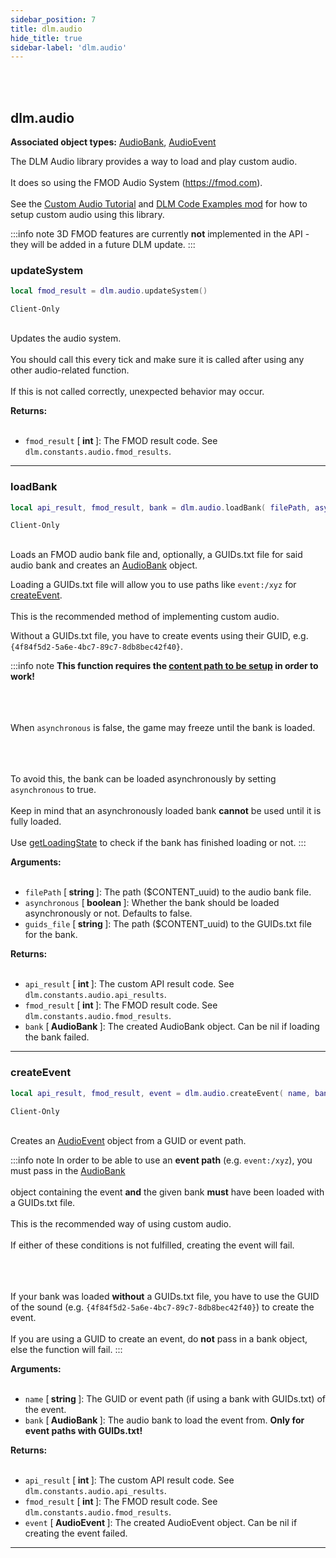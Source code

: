 ```yaml
---
sidebar_position: 7
title: dlm.audio
hide_title: true
sidebar-label: 'dlm.audio'
---
```


<br></br>

## dlm.audio

**Associated object types:** [AudioBank](/modapis/DLM/Objects/AudioBank), [AudioEvent](/modapis/DLM/Objects/AudioEvent)

The DLM Audio library provides a way to load and play custom audio. <br></br>
It does so using the FMOD Audio System (https://fmod.com). <br></br>
See the [Custom Audio Tutorial](https://scrapmechanictools.com/modding_help/Tutorials/Custom_Audio) and [DLM Code Examples mod](https://steamcommunity.com/sharedfiles/filedetails/?id=2888172201) for how to setup custom audio using this library.

:::info note
3D FMOD features are currently **not** implemented in the API - they will be added in a future DLM update.
:::

### updateSystem

```lua
local fmod_result = dlm.audio.updateSystem()
```
<code>Client-Only</code> <br></br>

Updates the audio system. <br></br>
You should call this every tick and make sure it is called after using any other audio-related function. <br></br>
If this is not called correctly, unexpected behavior may occur.

<strong>Returns:</strong> <br></br>

- <code>fmod_result</code> [<strong> int </strong>]: The FMOD result code. See <code>dlm.constants.audio.fmod_results</code>.

---

### loadBank

```lua
local api_result, fmod_result, bank = dlm.audio.loadBank( filePath, asynchronous, guids_file )
```
<code>Client-Only</code> <br></br>

Loads an FMOD audio bank file and, optionally, a GUIDs.txt file for said audio bank and creates an [AudioBank](/modapis/DLM/Objects/AudioBank) object.

Loading a GUIDs.txt file will allow you to use paths like <code>event:/xyz</code> for [createEvent](#createevent). <br></br>
This is the recommended method of implementing custom audio.

Without a GUIDs.txt file, you have to create events using their GUID, e.g. <code>{4f84f5d2-5a6e-4bc7-89c7-8db8bec42f40}</code>.

:::info note
**This function requires the [content path to be setup](/modapis/DLM/Static-Functions/dlm#setupcontentpath) in order to work!** <br></br> <br></br>

When <code>asynchronous</code> is false, the game may freeze until the bank is loaded. <br></br> <br></br>

To avoid this, the bank can be loaded asynchronously by setting <code>asynchronous</code> to true. <br></br>
Keep in mind that an asynchronously loaded bank **cannot** be used until it is fully loaded. <br></br>
Use [getLoadingState](/modapis/DLM/Objects/AudioBank#getloadingstate) to check if the bank has finished loading or not.
:::

<strong>Arguments:</strong> <br></br>

- <code>filePath</code> [<strong> string </strong>]: The path ($CONTENT_uuid) to the audio bank file.
- <code>asynchronous</code> [<strong> boolean </strong>]: Whether the bank should be loaded asynchronously or not. Defaults to false.
- <code>guids_file</code> [<strong> string </strong>]: The path ($CONTENT_uuid) to the GUIDs.txt file for the bank.

<strong>Returns:</strong> <br></br>

- <code>api_result</code> [<strong> int </strong>]: The custom API result code. See <code>dlm.constants.audio.api_results</code>.
- <code>fmod_result</code> [<strong> int </strong>]: The FMOD result code. See <code>dlm.constants.audio.fmod_results</code>.
- <code>bank</code> [<strong> AudioBank </strong>]: The created AudioBank object. Can be nil if loading the bank failed.

---

### createEvent

```lua
local api_result, fmod_result, event = dlm.audio.createEvent( name, bank )
```
<code>Client-Only</code> <br></br>

Creates an [AudioEvent](/modapis/DLM/Objects/AudioEvent) object from a GUID or event path.

:::info note
In order to be able to use an **event path** (e.g. <code>event:/xyz</code>), you must pass in the [AudioBank](/modapis/DLM/Objects/AudioBank) <br></br>
object containing the event **and** the given bank **must** have been loaded with a GUIDs.txt file. <br></br>
This is the recommended way of using custom audio. <br></br>
If either of these conditions is not fulfilled, creating the event will fail. <br></br> <br></br>

If your bank was loaded **without** a GUIDs.txt file, you have to use the GUID of the sound (e.g. <code>{4f84f5d2-5a6e-4bc7-89c7-8db8bec42f40}</code>) to create the event. <br></br>
If you are using a GUID to create an event, do **not** pass in a bank object, else the function will fail.
:::

<strong>Arguments:</strong> <br></br>

- <code>name</code> [<strong> string </strong>]: The GUID or event path (if using a bank with GUIDs.txt) of the event.
- <code>bank</code> [<strong> AudioBank </strong>]: The audio bank to load the event from. <strong>Only for event paths with GUIDs.txt!</strong>

<strong>Returns:</strong> <br></br>

- <code>api_result</code> [<strong> int </strong>]: The custom API result code. See <code>dlm.constants.audio.api_results</code>.
- <code>fmod_result</code> [<strong> int </strong>]: The FMOD result code. See <code>dlm.constants.audio.fmod_results</code>.
- <code>event</code> [<strong> AudioEvent </strong>]: The created AudioEvent object. Can be nil if creating the event failed.

---
